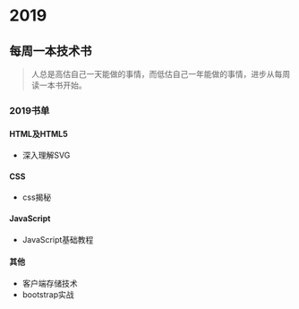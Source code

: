 # 2019

## 每周一本技术书

> 人总是高估自己一天能做的事情，而低估自己一年能做的事情，进步从每周读一本书开始。

### 2019书单

#### HTML及HTML5
+ 深入理解SVG 

#### CSS
+ css揭秘

#### JavaScript
+ JavaScript基础教程

#### 其他
+ 客户端存储技术
+ bootstrap实战

